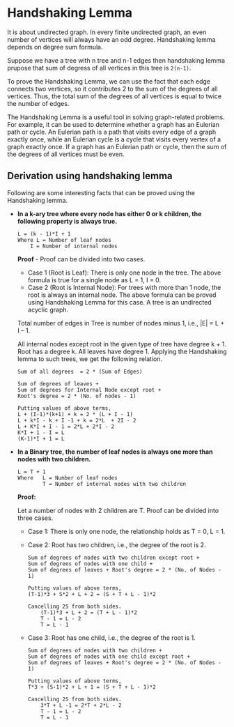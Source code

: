 # Handshaking Lemma

It is about undirected graph. In every finite undirected graph, an even number of vertices will always have an odd degree. Handshaking lemma depends on degree sum formula.

Suppose we have a tree with n tree and n-1 edges then handshaking lemma prupose that sum of degress of all vertices in this tree is `2(n-1)`.

To prove the Handshaking Lemma, we can use the fact that each edge connects two vertices, so it contributes 2 to the sum of the degrees of all vertices. Thus, the total sum of the degrees of all vertices is equal to twice the number of edges.

The Handshaking Lemma is a useful tool in solving graph-related problems. For example, it can be used to determine whether a graph has an Eulerian path or cycle. An Eulerian path is a path that visits every edge of a graph exactly once, while an Eulerian cycle is a cycle that visits every vertex of a graph exactly once. If a graph has an Eulerian path or cycle, then the sum of the degrees of all vertices must be even.

## Derivation using handshaking lemma
Following are some interesting facts that can be proved using the Handshaking lemma.
- **In a k-ary tree where every node has either 0 or k children, the following property is always true.**
    ```
    L = (k - 1)*I + 1
    Where L = Number of leaf nodes
        I = Number of internal nodes 
    ```

    **Proof** - Proof can be divided into two cases. 

    - Case 1 (Root is Leaf): There is only one node in the tree. The above formula is true for a single node as L = 1, I = 0. 
    - Case 2 (Root is Internal Node): For trees with more than 1 node, the root is always an internal node. The above formula can be proved using Handshaking Lemma for this case. A tree is an undirected acyclic graph. 

    Total number of edges in Tree is number of nodes minus 1, i.e., |E| = L + I – 1. 

    All internal nodes except root in the given type of tree have degree k + 1. Root has a degree k. All leaves have degree 1. Applying the Handshaking lemma to such trees, we get the following relation. 

    ```
    Sum of all degrees  = 2 * (Sum of Edges)

    Sum of degrees of leaves + 
    Sum of degrees for Internal Node except root + 
    Root's degree = 2 * (No. of nodes - 1)

    Putting values of above terms,   
    L + (I-1)*(k+1) + k = 2 * (L + I - 1) 
    L + k*I - k + I -1 + k = 2*L  + 2I - 2
    L + K*I + I - 1 = 2*L + 2*I - 2
    K*I + 1 - I = L
    (K-1)*I + 1 = L   
    ```
- **In a Binary tree, the number of leaf nodes is always one more than nodes with two children.** 

    ```
    L = T + 1
    Where   L = Number of leaf nodes
            T = Number of internal nodes with two children 
    ```

    **Proof:** 

    Let a number of nodes with 2 children are T. Proof can be divided into three cases. 

    - Case 1: There is only one node, the relationship holds 
        as T = 0, L = 1. 

    - Case 2: Root has two children, i.e., the degree of the root is 2. 
        ```
        Sum of degrees of nodes with two children except root + 
        Sum of degrees of nodes with one child + 
        Sum of degrees of leaves + Root's degree = 2 * (No. of Nodes - 1)   

        Putting values of above terms,
        (T-1)*3 + S*2 + L + 2 = (S + T + L - 1)*2

        Cancelling 2S from both sides.
            (T-1)*3 + L + 2 = (T + L - 1)*2
            T - 1 = L - 2
            T = L - 1 
        ```

    - Case 3: Root has one child, i.e., the degree of the root is 1.
        ```
        Sum of degrees of nodes with two children + 
        Sum of degrees of nodes with one child except root + 
        Sum of degrees of leaves + Root's degree = 2 * (No. of Nodes - 1)   

        Putting values of above terms,
        T*3 + (S-1)*2 + L + 1 = (S + T + L - 1)*2

        Cancelling 2S from both sides.
            3*T + L -1 = 2*T + 2*L - 2
            T - 1 = L - 2
            T = L - 1 
        ```